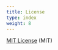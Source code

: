 ```yaml
---
title: License
type: index
weight: 8
---
```


[MIT License](https://github.com/laradock/laradock/blob/master/LICENSE) (MIT)
